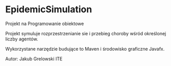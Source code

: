 # EpidemicSimulation
Projekt na Programowanie obiektowe

Projekt symuluje rozprzestrzenianie sie i przebieg choroby wśród określonej liczby agentów.

Wykorzystane narzędzie budujące to Maven i środowisko graficzne Javafx.

Autor: Jakub Grelowski
ITE
